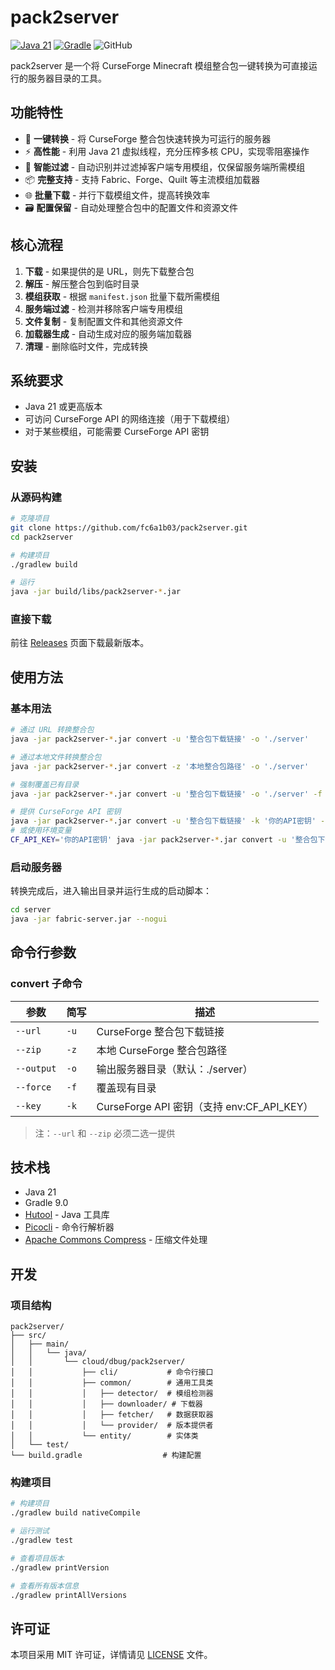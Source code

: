 # pack2server

[![Java 21](https://img.shields.io/badge/Java-21-ED8B00?style=flat-square&logo=java)](https://adoptium.net)
[![Gradle](https://img.shields.io/badge/Gradle-9.0-02303A?style=flat-square&logo=gradle)](https://gradle.org)
![GitHub](https://img.shields.io/github/license/fc6a1b03/pack2server?style=flat-square)

pack2server 是一个将 CurseForge Minecraft 模组整合包一键转换为可直接运行的服务器目录的工具。

## 功能特性

- 🚀 **一键转换** - 将 CurseForge 整合包快速转换为可运行的服务器
- ⚡ **高性能** - 利用 Java 21 虚拟线程，充分压榨多核 CPU，实现零阻塞操作
- 🔧 **智能过滤** - 自动识别并过滤掉客户端专用模组，仅保留服务端所需模组
- 📦 **完整支持** - 支持 Fabric、Forge、Quilt 等主流模组加载器
- 🌐 **批量下载** - 并行下载模组文件，提高转换效率
- 🗃️ **配置保留** - 自动处理整合包中的配置文件和资源文件

## 核心流程

1. **下载** - 如果提供的是 URL，则先下载整合包
2. **解压** - 解压整合包到临时目录
3. **模组获取** - 根据 `manifest.json` 批量下载所需模组
4. **服务端过滤** - 检测并移除客户端专用模组
5. **文件复制** - 复制配置文件和其他资源文件
6. **加载器生成** - 自动生成对应的服务端加载器
7. **清理** - 删除临时文件，完成转换

## 系统要求

- Java 21 或更高版本
- 可访问 CurseForge API 的网络连接（用于下载模组）
- 对于某些模组，可能需要 CurseForge API 密钥

## 安装

### 从源码构建

```bash
# 克隆项目
git clone https://github.com/fc6a1b03/pack2server.git
cd pack2server

# 构建项目
./gradlew build

# 运行
java -jar build/libs/pack2server-*.jar
```

### 直接下载

前往 [Releases](https://github.com/fc6a1b03/pack2server/releases) 页面下载最新版本。

## 使用方法

### 基本用法

```bash
# 通过 URL 转换整合包
java -jar pack2server-*.jar convert -u '整合包下载链接' -o './server'

# 通过本地文件转换整合包
java -jar pack2server-*.jar convert -z '本地整合包路径' -o './server'

# 强制覆盖已有目录
java -jar pack2server-*.jar convert -u '整合包下载链接' -o './server' -f

# 提供 CurseForge API 密钥
java -jar pack2server-*.jar convert -u '整合包下载链接' -k '你的API密钥' -o './server'
# 或使用环境变量
CF_API_KEY='你的API密钥' java -jar pack2server-*.jar convert -u '整合包下载链接' -o './server'
```

### 启动服务器

转换完成后，进入输出目录并运行生成的启动脚本：

```bash
cd server
java -jar fabric-server.jar --nogui
```

## 命令行参数

### convert 子命令

| 参数         | 简写   | 描述                                   |
|------------|------|--------------------------------------|
| `--url`    | `-u` | CurseForge 整合包下载链接                   |
| `--zip`    | `-z` | 本地 CurseForge 整合包路径                  |
| `--output` | `-o` | 输出服务器目录（默认：./server）                 |
| `--force`  | `-f` | 覆盖现有目录                               |
| `--key`    | `-k` | CurseForge API 密钥（支持 env:CF_API_KEY） |

> 注：`--url` 和 `--zip` 必须二选一提供

## 技术栈

- Java 21
- Gradle 9.0
- [Hutool](https://hutool.cn/) - Java 工具库
- [Picocli](https://picocli.info/) - 命令行解析器
- [Apache Commons Compress](https://commons.apache.org/proper/commons-compress/) - 压缩文件处理

## 开发

### 项目结构

```
pack2server/
├── src/
│   ├── main/
│   │   └── java/
│   │       └── cloud/dbug/pack2server/
│   │           ├── cli/           # 命令行接口
│   │           ├── common/        # 通用工具类
│   │           │   ├── detector/  # 模组检测器
│   │           │   ├── downloader/ # 下载器
│   │           │   ├── fetcher/   # 数据获取器
│   │           │   └── provider/  # 版本提供者
│   │           └── entity/        # 实体类
│   └── test/
└── build.gradle                  # 构建配置
```

### 构建项目

```bash
# 构建项目
./gradlew build nativeCompile

# 运行测试
./gradlew test

# 查看项目版本
./gradlew printVersion

# 查看所有版本信息
./gradlew printAllVersions
```

## 许可证

本项目采用 MIT 许可证，详情请见 [LICENSE](LICENSE) 文件。